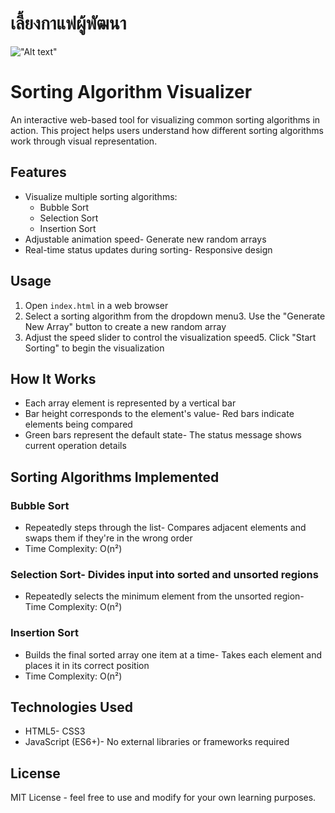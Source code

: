 # เลี้ยงกาแฟผู้พัฒนา

!["Alt text"](https://warathepj.github.io/js-ai-gallery/public/image/promptpay-20.png)

# Sorting Algorithm Visualizer

An interactive web-based tool for visualizing common sorting algorithms in action. This project helps users understand how different sorting algorithms work through visual representation.

## Features

- Visualize multiple sorting algorithms:
  - Bubble Sort
  - Selection Sort
  - Insertion Sort
- Adjustable animation speed- Generate new random arrays
- Real-time status updates during sorting- Responsive design

## Usage

1. Open `index.html` in a web browser
2. Select a sorting algorithm from the dropdown menu3. Use the "Generate New Array" button to create a new random array
3. Adjust the speed slider to control the visualization speed5. Click "Start Sorting" to begin the visualization

## How It Works

- Each array element is represented by a vertical bar
- Bar height corresponds to the element's value- Red bars indicate elements being compared
- Green bars represent the default state- The status message shows current operation details

## Sorting Algorithms Implemented

### Bubble Sort

- Repeatedly steps through the list- Compares adjacent elements and swaps them if they're in the wrong order
- Time Complexity: O(n²)

### Selection Sort- Divides input into sorted and unsorted regions

- Repeatedly selects the minimum element from the unsorted region- Time Complexity: O(n²)

### Insertion Sort

- Builds the final sorted array one item at a time- Takes each element and places it in its correct position
- Time Complexity: O(n²)

## Technologies Used

- HTML5- CSS3
- JavaScript (ES6+)- No external libraries or frameworks required

## License

MIT License - feel free to use and modify for your own learning purposes.
